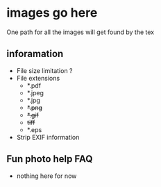 # images go here

One path for all the images will get found by the tex 

## inforamation
* File size limitation ? 
* File extensions
  * \*.pdf
  * \*.jpeg
  * \*.jpg
  * ~~\*.png~~
  * ~~\*.gif~~
  * ~~tiff~~ 
  * \*.eps
* Strip EXIF information


## Fun photo help FAQ
* nothing here for now 
